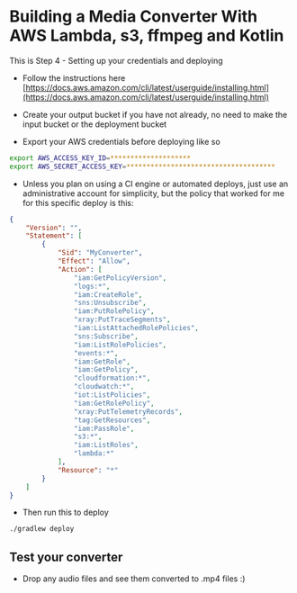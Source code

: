 # Building a Media Converter With AWS Lambda, s3, ffmpeg and Kotlin

 This is Step 4 - Setting up your credentials and deploying

- Follow the instructions here [https://docs.aws.amazon.com/cli/latest/userguide/installing.html](https://docs.aws.amazon.com/cli/latest/userguide/installing.html)

- Create your output bucket if you have not already, no need to make the input bucket or the deployment bucket

- Export your AWS credentials before deploying like so

```sh
export AWS_ACCESS_KEY_ID=********************
export AWS_SECRET_ACCESS_KEY=*************************************
```

- Unless you plan on using a CI engine or automated deploys, just use an administrative account for simplicity, but the policy that worked for me for this specific deploy is this:

```json
{
    "Version": "",
    "Statement": [
        {
            "Sid": "MyConverter",
            "Effect": "Allow",
            "Action": [
                "iam:GetPolicyVersion",
                "logs:*",
                "iam:CreateRole",
                "sns:Unsubscribe",
                "iam:PutRolePolicy",
                "xray:PutTraceSegments",
                "iam:ListAttachedRolePolicies",
                "sns:Subscribe",
                "iam:ListRolePolicies",
                "events:*",
                "iam:GetRole",
                "iam:GetPolicy",
                "cloudformation:*",
                "cloudwatch:*",
                "iot:ListPolicies",
                "iam:GetRolePolicy",
                "xray:PutTelemetryRecords",
                "tag:GetResources",
                "iam:PassRole",
                "s3:*",
                "iam:ListRoles",
                "lambda:*"
            ],
            "Resource": "*"
        }
    ]
}
```

- Then run this to deploy

```sh
./gradlew deploy
```

## Test your converter

- Drop any audio files and see them converted to .mp4 files :)
